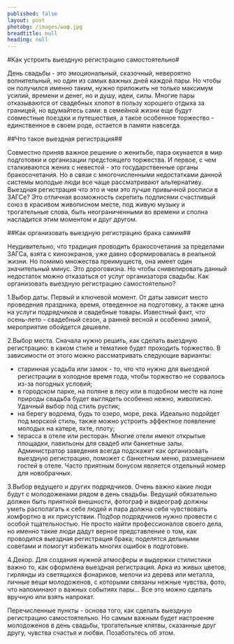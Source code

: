 ```yaml
---
published: false
layout: post
photobg: /images/ыаф.jpg
breadtitle: null
heading: null
---
```

#Как устроить выездную регистрацию самостоятельно#

День свадьбы - это эмоциональный, сказочный, невероятно волнительный, но один из самых важных дней каждой пары. Но чтобы он получился именно таким, нужно приложить не только максимум усилий, времени и денег, но и душу, идеи, силы. Многие пары отказываются от свадебных хлопот в пользу хорошего отдыха за границей, но вдумайтесь сами: в семейной жизни еще будут совместные поездки и путешествия, а такое особенное торжество - единственное в своем роде, остается в памяти навсегда.

##Что такое выездная регистрация##

Совместно приняв важное решение о женитьбе, пара окунается в мир подготовки и организации предстоящего торжества. И первое, с чем сталкиваются жених с невестой - это государственные органы бракосочетания. Но в связи с многочисленными недостатками данной системы молодые люди все чаще рассматривают альтернативу. Выездная регистрация что это и чем это лучше привычной росписи в ЗАГСе? Это отличная возможность скрепить подписями счастливый союз в красивом живописном месте, под живую музыку и трогательные слова, быть неограниченными во времени и сполна насладится этим моментом и друг другом.

##Как организовать выездную регистрацию брака самим##

Неудивительно, что традиция проводить бракосочетания за пределами ЗАГСа, взята с киноэкранов, уже давно сформировалась в реальной жизни. Но помимо множества преимуществ, она имеет один значительный минус. Это дороговизна. Но чтобы снивелировать данный недостаток можно отказаться от услуг организатора свадьбы. Как организовать выездную регистрацию самостоятельно?

1.Выбор даты. Первый и ключевой момент. От даты зависит место проведения праздника, время, отведенное на подготовку, а также цена на услуги подрядчиков и свадебные товары. Известный факт, что осень-лето - свадебный сезон, а ранней весной и особенно зимой, мероприятие обойдется дешевле.

2.Выбор места. Сначала нужно решить, как сделать выездную регистрацию: в каком стиле и тематике будет проходить торжество. В зависимости от этого можно рассматривать следующие варианты:

*    старинная усадьба или замок - то, что что нужно для выездной регистрации в холодное время года, чтобы торжество не сорвалось из-за погодных условий;
*    в городском парке, на поляне в лесу или в подобном месте на лоне природы свадьба будет выглядеть особенно нежно, живописно. Удачный выбор под стиль рустик;
*    на берегу водоема, будь то озеро, море, река. Идеально подойдет под морской стиль, также можно устроить эффектное появление молодых на катере, яхте, плоту;
*    терасса в отеле или ресторан. Многие отели имеют открытые площадки, павильоны для свадеб или банкетные залы. Администратор заведения всегда подскажет как организовать выездную регистрацию, поможет с банкетным меню, размещением гостей в отеле. Часто приятным бонусом является отдельный номер для новобрачных.

3.Выбор ведущего и других подрядчиков. Очень важно какие люди будут с молодоженами рядом в день свадьбы. Ведущий обязательно должен быть приятной внешности, фотограф и видеограф должны уметь располагать к себе людей и пара должна себя чувствовать комфортно в их присутствии. Подбор подрядчиков нужно провести с особой тщательностью. Не просто найти профессионалов своего дела, но именно такие люди дадут верное представление о том, как проводится выездная регистрация брака; поделятся дельными советами и помогут избежать многих ошибок в подготовке.

4.Декор. Для создания нужной атмосферы и выдержки стилистики важно то, как оформлена выездная регистрация. Арка из живых цветов, гирлянды из светящихся фонариков, мелочи из дерева или металла, личные вещи молодоженов, с которыми связаны нежные чувства, фото, что напоминают о важных событиях пары... Все это можно сделать вручную или взять напрокат.

Перечисленные пункты - основа того, как сделать выездную регистрацию самостоятельно. Но самым важным будет настроение молодоженов в день свадьбы, трогательные клятвы, сказанные друг другу, чувства счастья и любви. Позаботьтесь об этом.